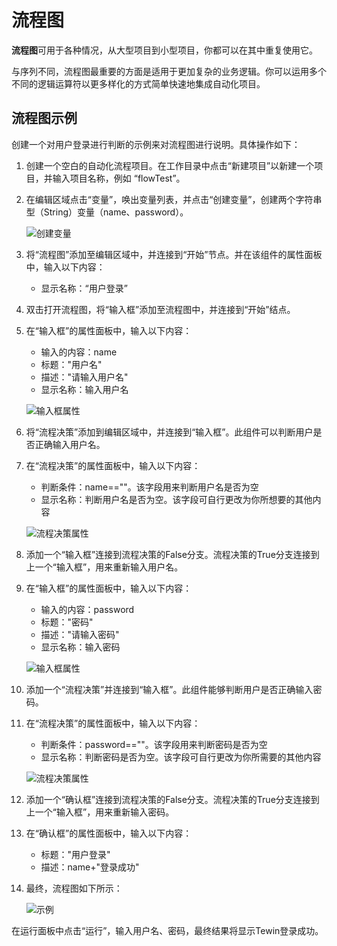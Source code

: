 # 流程图 
**流程图**可用于各种情况，从大型项目到小型项目，你都可以在其中重复使用它。

与序列不同，流程图最重要的方面是适用于更加复杂的业务逻辑。你可以运用多个不同的逻辑运算符以更多样化的方式简单快速地集成自动化项目。 

## 流程图示例 
创建一个对用户登录进行判断的示例来对流程图进行说明。具体操作如下：

1. 创建一个空白的自动化流程项目。在工作目录中点击“新建项目”以新建一个项目，并输入项目名称，例如 “flowTest”。 

    <!-- ![创建项目](https://docimages.blob.core.chinacloudapi.cn/images/Studio/typeOfWorkflow/flow-createProject.png) -->

2. 在编辑区域点击“变量”，唤出变量列表，并点击“创建变量”，创建两个字符串型（String）变量（name、password）。

    ![创建变量](https://docimages.blob.core.chinacloudapi.cn/images/Studio/typeOfWorkflow/flow-createVariables.png)

3. 将“流程图”添加至编辑区域中，并连接到“开始”节点。并在该组件的属性面板中，输入以下内容：
     * 显示名称：“用户登录”

    <!-- ![流程图](https://docimages.blob.core.chinacloudapi.cn/images/Studio/typeOfWorkflow/flow-intoFlowchart.png) -->

4. 双击打开流程图，将“输入框”添加至流程图中，并连接到“开始”结点。

    <!-- ![输入框](https://docimages.blob.core.chinacloudapi.cn/images/Studio/typeOfWorkflow/flow-intoInput1.png) -->

5. 在“输入框”的属性面板中，输入以下内容： 
    * 输入的内容：name 
    * 标题："用户名"
    * 描述："请输入用户名" 
    * 显示名称：输入用户名 

    ![输入框属性](https://docimages.blob.core.chinacloudapi.cn/images/Studio/typeOfWorkflow/flow-input1Properties.png)

6. 将“流程决策”添加到编辑区域中，并连接到“输入框”。此组件可以判断用户是否正确输入用户名。 

    <!-- ![流程决策](https://docimages.blob.core.chinacloudapi.cn/images/Studio/typeOfWorkflow/flow-intoDecision1.png) -->

7. 在“流程决策”的属性面板中，输入以下内容： 
    * 判断条件：name==""。该字段用来判断用户名是否为空 
    * 显示名称：判断用户名是否为空。该字段可自行更改为你所想要的其他内容 

    ![流程决策属性](https://docimages.blob.core.chinacloudapi.cn/images/Studio/typeOfWorkflow/flow-decision1Properties.png)

8. 添加一个“输入框”连接到流程决策的False分支。流程决策的True分支连接到上一个“输入框”，用来重新输入用户名。

    <!-- ![输入框](https://docimages.blob.core.chinacloudapi.cn/images/Studio/typeOfWorkflow/flow-intoInput2.png) -->

9. 在“输入框”的属性面板中，输入以下内容： 
    * 输入的内容：password 
    * 标题："密码"
    * 描述："请输入密码"
    * 显示名称：输入密码 

    ![输入框属性](https://docimages.blob.core.chinacloudapi.cn/images/Studio/typeOfWorkflow/flow-input2Properties.png)

10. 添加一个“流程决策”并连接到“输入框”。此组件能够判断用户是否正确输入密码。 

    <!-- ![流程决策](https://docimages.blob.core.chinacloudapi.cn/images/Studio/typeOfWorkflow/flow-intoDecision2.png) -->

11. 在“流程决策”的属性面板中，输入以下内容： 
    * 判断条件：password==""。该字段用来判断密码是否为空 
    * 显示名称：判断密码是否为空。该字段可自行更改为你所需要的其他内容 

    ![流程决策属性](https://docimages.blob.core.chinacloudapi.cn/images/Studio/typeOfWorkflow/flow-decision2Properties.png)

12. 添加一个“确认框”连接到流程决策的False分支。流程决策的True分支连接到上一个“输入框”，用来重新输入密码。 

    <!-- ![确认框](https://docimages.blob.core.chinacloudapi.cn/images/Studio/typeOfWorkflow/flow-intoConfirm.png) -->

13. 在“确认框”的属性面板中，输入以下内容： 
    * 标题："用户登录"
    * 描述：name+"登录成功" 

14. 最终，流程图如下所示： 

    ![示例](https://docimages.blob.core.chinacloudapi.cn/images/Studio/typeOfWorkflow/flow-example.PNG)

在运行面板中点击“运行”，输入用户名、密码，最终结果将显示Tewin登录成功。 

<!-- ![结果](https://docimages.blob.core.chinacloudapi.cn/images/Studio/typeOfWorkflow/flow-result.png) -->


